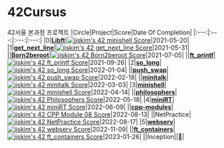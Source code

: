 # 42Cursus
42서울 본과정 프로젝트
|Circle|Project|Score|Date Of Completion|
|:---:|:---:|:---:|:---:|
|0|**[Libft](https://github.com/jis-kim/42Cursus/tree/master/libft)**|[![jiskim's 42 minishell Score](https://badge42.vercel.app/api/v2/cl1nab7n9000609jvhalrzajr/project/2521473)](https://github.com/JaeSeoKim/badge42)|2021-05-20|
|1|**[get_next_line](https://github.com/jis-kim/42Cursus/tree/master/get_next_line)**|[![jiskim's 42 get_next_line Score](https://badge42.vercel.app/api/v2/cl1nab7n9000609jvhalrzajr/project/2177382)](https://github.com/JaeSeoKim/badge42)|2021-05-31|
||**[Born2beroot](https://evening-cushion-319.notion.site/Born2beRoot-adf4fb7a50044494a72eaaa0b073fc2d)**|[![jiskim's 42 Born2beroot Score](https://badge42.vercel.app/api/v2/cl1nab7n9000609jvhalrzajr/project/2183064)](https://github.com/JaeSeoKim/badge42)|2021-07-05|
||**[ft_printf](https://github.com/jis-kim/42Cursus/tree/master/ft_printf)**|[![jiskim's 42 ft_printf Score](https://badge42.vercel.app/api/v2/cl1nab7n9000609jvhalrzajr/project/2177383)](https://github.com/JaeSeoKim/badge42)|2021-09-26|
|2|**[so_long](https://github.com/jis-kim/42Cursus/tree/master/so_long)**|[![jiskim's 42 so_long Score](https://badge42.vercel.app/api/v2/cl1nab7n9000609jvhalrzajr/project/2355836)](https://github.com/JaeSeoKim/badge42)|2022-01-04|
||**[push_swap](https://github.com/jis-kim/push_swap)**|[![jiskim's 42 push_swap Score](https://badge42.vercel.app/api/v2/cl1nab7n9000609jvhalrzajr/project/2453081)](https://github.com/JaeSeoKim/badge42)|2022-02-18|
||**[minitalk](https://github.com/jis-kim/minitalk)**|[![jiskim's 42 minitalk Score](https://badge42.vercel.app/api/v2/cl1nab7n9000609jvhalrzajr/project/2500671)](https://github.com/JaeSeoKim/badge42)|2022-03-03|
|3|**[minishell](https://github.com/strawberryShell/minishell)**|[![jiskim's 42 minishell Score](https://badge42.vercel.app/api/v2/cl1nab7n9000609jvhalrzajr/project/2521473)](https://github.com/JaeSeoKim/badge42)|2022-04-14|
||**[philosophers](https://github.com/jis-kim/philosophers)**|[![jiskim's 42 Philosophers Score](https://badge42.vercel.app/api/v2/cl1nab7n9000609jvhalrzajr/project/2505997)](https://github.com/JaeSeoKim/badge42)|2022-05-18|
|4|**[miniRT](https://github.com/strawberryShell/miniRT)**|[![jiskim's 42 miniRT Score](https://badge42.vercel.app/api/v2/cl1nab7n9000609jvhalrzajr/project/2594735)](https://github.com/JaeSeoKim/badge42)|2022-06-09|
||**[cpp-modules](https://github.com/jis-kim/cpp-modules)**|[![jiskim's 42 CPP Module 08 Score](https://badge42.vercel.app/api/v2/cl1nab7n9000609jvhalrzajr/project/2718552)](https://github.com/JaeSeoKim/badge42)|2022-08-13|
||NetPractice|[![jiskim's 42 NetPractice Score](https://badge42.vercel.app/api/v2/cl1nab7n9000609jvhalrzajr/project/2626965)](https://github.com/JaeSeoKim/badge42)|2022-08-17|
|5|**[webserv](https://github.com/brilliantshell/webserv.git)**|[![jiskim's 42 webserv Score](https://badge42.vercel.app/api/v2/cl1nab7n9000609jvhalrzajr/project/2811893)](https://github.com/JaeSeoKim/badge42)|2022-11-09|
||**[ft_containers](https://github.com/jis-kim/ft_containers.git)**|[![jiskim's 42 ft_containers Score](https://badge42.vercel.app/api/v2/cl1nab7n9000609jvhalrzajr/project/2875608)](https://github.com/JaeSeoKim/badge42)|2023-01-26|
||Inception||🤛|
